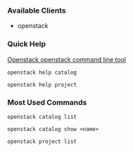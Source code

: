 ### Available Clients
  * openstack

### Quick Help
[Openstack openstack command line tool](http://docs.openstack.org/developer/python-openstackclient)

`openstack help catalog`

`openstack help project`

### Most Used Commands
`openstack catalog list`

`openstack catalog show <name>`

`openstack project list`

